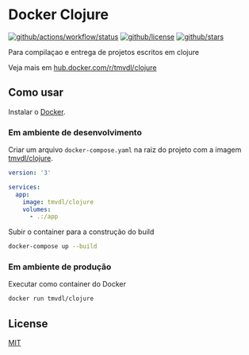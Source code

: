 # Docker Clojure

[![github/actions/workflow/status](https://img.shields.io/github/actions/workflow/status/brtmvdl/docker-clojure/docker-push.yml)](https://img.shields.io/github/actions/workflow/status/brtmvdl/docker-clojure/docker-push.yml) [![github/license](https://img.shields.io/github/license/brtmvdl/docker-clojure)](https://img.shields.io/github/license/brtmvdl/docker-clojure) [![github/stars](https://img.shields.io/github/stars/brtmvdl/docker-clojure?style=social)](https://img.shields.io/github/stars/brtmvdl/antify?style=social)

Para compilaçao e entrega de projetos escritos em clojure

Veja mais em [hub.docker.com/r/tmvdl/clojure](https://hub.docker.com/r/tmvdl/clojure)

## Como usar

Instalar o [Docker](https://docs.docker.com/engine/install/).

### Em ambiente de desenvolvimento

Criar um arquivo `docker-compose.yaml` na raiz do projeto com a imagem [tmvdl/clojure](https://hub.docker.com/r/tmvdl/clojure).

```yaml
version: '3'

services:
  app:
    image: tmvdl/clojure
    volumes:
      - .:/app
```

Subir o container para a construção do build

```bash
docker-compose up --build
```

### Em ambiente de produção

Executar como container do Docker

```sh
docker run tmvdl/clojure
```

## License

[MIT](./LICENSE) 
